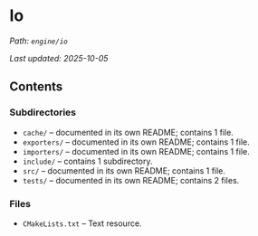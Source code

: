 # Io

_Path: `engine/io`_

_Last updated: 2025-10-05_


## Contents

### Subdirectories

- `cache/` – documented in its own README; contains 1 file.
- `exporters/` – documented in its own README; contains 1 file.
- `importers/` – documented in its own README; contains 1 file.
- `include/` – contains 1 subdirectory.
- `src/` – documented in its own README; contains 1 file.
- `tests/` – documented in its own README; contains 2 files.

### Files

- `CMakeLists.txt` – Text resource.
